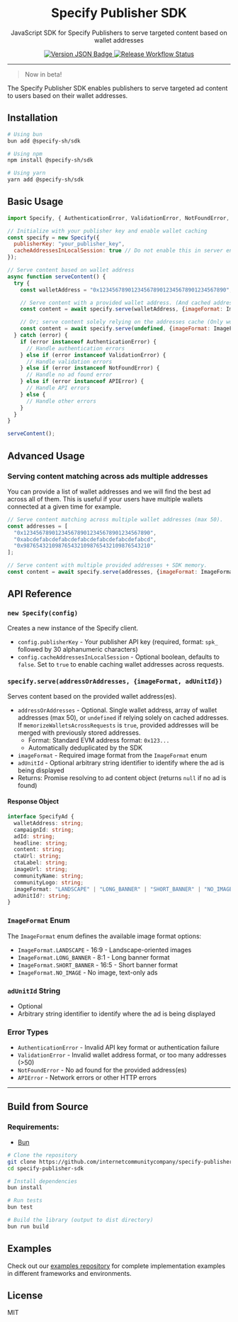 <div align="center">
  <h1>Specify Publisher SDK</h1>

  <p>
    JavaScript SDK for Specify Publishers to serve targeted content based on wallet addresses
  </p>

  <div>
  <a href="https://github.com/InternetCommunityCompany/specify-publisher-sdk">
     <img alt="Version JSON Badge" src="https://img.shields.io/badge/dynamic/json?url=https%3A%2F%2Fraw.githubusercontent.com%2Finternetcommunitycompany%2Fspecify-publisher-sdk%2Fmain%2Fpackage.json&query=%24.version&label=Version">
    </a>
    <a href="https://github.com/InternetCommunityCompany/specify-publisher-sdk">
     <img alt="Release Workflow Status" src="https://img.shields.io/github/actions/workflow/status/internetcommunitycompany/specify-publisher-sdk/release.yml?style=flat&label=Release">
    </a>
  </div>
</div>

---

> Now in beta!

The Specify Publisher SDK enables publishers to serve targeted ad content to users based on their wallet addresses.

## Installation

```bash
# Using bun
bun add @specify-sh/sdk

# Using npm
npm install @specify-sh/sdk

# Using yarn
yarn add @specify-sh/sdk

```

## Basic Usage

```js
import Specify, { AuthenticationError, ValidationError, NotFoundError, APIError, ImageFormat } from "@specify-sh/sdk";

// Initialize with your publisher key and enable wallet caching
const specify = new Specify({
  publisherKey: "your_publisher_key",
  cacheAddressesInLocalSession: true // Do not enable this in server environments
});

// Serve content based on wallet address
async function serveContent() {
  try {
    const walletAddress = "0x1234567890123456789012345678901234567890";

    // Serve content with a provided wallet address. (And cached addresses as well if cacheAddressesInLocalSession is enabled.)
    const content = await specify.serve(walletAddress, {imageFormat: ImageFormat.LANDSCAPE, adUnitId: "header-banner-1"});

    // Or; serve content solely relying on the addresses cache (Only works if you have cacheAddressesInLocalSession enabled.)
    const content = await specify.serve(undefined, {imageFormat: ImageFormat.SHORT_BANNER, adUnitId: "sidebar-ad-1"});
  } catch (error) {
    if (error instanceof AuthenticationError) {
      // Handle authentication errors
    } else if (error instanceof ValidationError) {
      // Handle validation errors
    } else if (error instanceof NotFoundError) {
      // Handle no ad found error
    } else if (error instanceof APIError) {
      // Handle API errors
    } else {
      // Handle other errors
    }
  }
}

serveContent();
```

## Advanced Usage

### Serving content matching across ads multiple addresses

You can provide a list of wallet addresses and we will find the best ad across all of them. This is useful if your users have multiple wallets connected at a given time for example.

```js
// Serve content matching across multiple wallet addresses (max 50).
const addresses = [
  "0x1234567890123456789012345678901234567890",
  "0xabcdefabcdefabcdefabcdefabcdefabcdefabcd",
  "0x9876543210987654321098765432109876543210"
];

// Serve content with multiple provided addresses + SDK memory.
const content = await specify.serve(addresses, {imageFormat: ImageFormat.LONG_BANNER, adUnitId: "ad-unit-2"});
```

## API Reference

### `new Specify(config)`

Creates a new instance of the Specify client.

- `config.publisherKey` - Your publisher API key (required, format: `spk_` followed by 30 alphanumeric characters)
- `config.cacheAddressesInLocalSession` - Optional boolean, defaults to `false`. Set to `true` to enable caching wallet addresses across requests.

### `specify.serve(addressOrAddresses, {imageFormat, adUnitId})`

Serves content based on the provided wallet address(es).

- `addressOrAddresses` - Optional. Single wallet address, array of wallet addresses (max 50), or `undefined` if relying solely on cached addresses. If `memorizeWalletsAcrossRequests` is `true`, provided addresses will be merged with previously stored addresses.
  - Format: Standard EVM address format: `0x123...`
  - Automatically deduplicated by the SDK
- `imageFormat` - Required image format from the `ImageFormat` enum
- `adUnitId` - Optional arbitrary string identifier to identify where the ad is being displayed
- Returns: Promise resolving to ad content object (returns `null` if no ad is found)

#### Response Object

```typescript
interface SpecifyAd {
  walletAddress: string;
  campaignId: string;
  adId: string;
  headline: string;
  content: string;
  ctaUrl: string;
  ctaLabel: string;
  imageUrl: string;
  communityName: string;
  communityLogo: string;
  imageFormat: "LANDSCAPE" | "LONG_BANNER" | "SHORT_BANNER" | "NO_IMAGE";  
  adUnitId?: string;
}
```

### `ImageFormat` Enum

The `ImageFormat` enum defines the available image format options:

- `ImageFormat.LANDSCAPE` - 16:9 - Landscape-oriented images
- `ImageFormat.LONG_BANNER` - 8:1 - Long banner format
- `ImageFormat.SHORT_BANNER` - 16:5 - Short banner format
- `ImageFormat.NO_IMAGE` - No image, text-only ads

### `adUnitId` String
- Optional
- Arbitrary string identifier to identify where the ad is being displayed

### Error Types

- `AuthenticationError` - Invalid API key format or authentication failure
- `ValidationError` - Invalid wallet address format, or too many addresses (>50)
- `NotFoundError` - No ad found for the provided address(es)
- `APIError` - Network errors or other HTTP errors

---

## Build from Source

### Requirements:

- [Bun](https://bun.sh)

```bash
# Clone the repository
git clone https://github.com/internetcommunitycompany/specify-publisher-sdk.git
cd specify-publisher-sdk

# Install dependencies
bun install

# Run tests
bun test

# Build the library (output to dist directory)
bun run build
```

## Examples

Check out our [examples repository](https://github.com/InternetCommunityCompany/specify-publisher-sdk-examples) for complete implementation examples in different frameworks and environments.

## License

MIT
